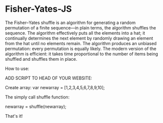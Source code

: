 # Fisher-Yates-JS
The Fisher–Yates shuffle is an algorithm for generating a random permutation of a finite sequence—in plain terms, the algorithm shuffles the sequence. The algorithm effectively puts all the elements into a hat; it continually determines the next element by randomly drawing an element from the hat until no elements remain. The algorithm produces an unbiased permutation: every permutation is equally likely. The modern version of the algorithm is efficient: it takes time proportional to the number of items being shuffled and shuffles them in place.

How to use: 

ADD SCRIPT TO HEAD OF YOUR WEBSITE:

<script src="fisher-yates.js"></script>

Create array:
var newarray = [1,2,3,4,5,6,7,8,9,10];

The simply call shuffle function:

newarray = shuffle(newarray);

That's it!
